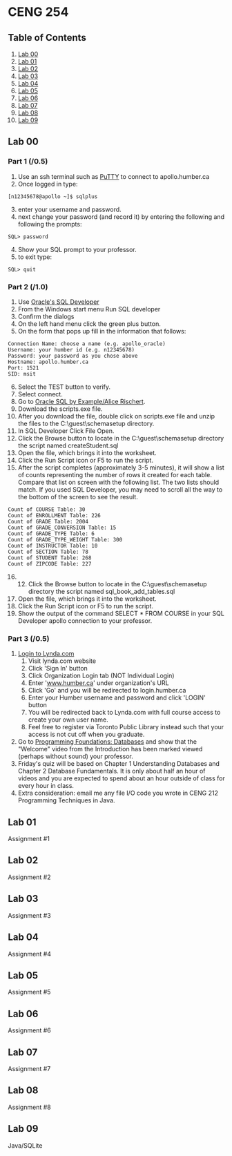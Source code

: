 # CENG 254

## Table of Contents
1. [Lab 00](#lab-00)
2. [Lab 01](#lab-01)
3. [Lab 02](#lab-02)
4. [Lab 03](#lab-03)
5. [Lab 04](#lab-04)
6. [Lab 05](#lab-05)
7. [Lab 06](#lab-06)
8. [Lab 07](#lab-07)
9. [Lab 08](#lab-08)
10. [Lab 09](#lab-09)

## Lab 00

### Part 1 (/0.5)
1. Use an ssh terminal such as <a href="https://www.chiark.greenend.org.uk/~sgtatham/putty/latest.html">PuTTY</a> to connect to apollo.humber.ca
2. Once logged in type:
```
[n12345678@apollo ~]$ sqlplus
```
3. enter your username and password.   
4. next change your password (and record it) by entering the following and following the prompts:
```
SQL> password
```
4. Show your SQL prompt to your professor.
5. to exit type:
```
SQL> quit 
```

### Part 2 (/1.0)
1. Use <a href="http://www.oracle.com/technetwork/developer-tools/sql-developer/downloads/index.html">Oracle's SQL Developer</a>   
2. From the Windows start menu Run SQL developer  
3. Confirm the dialogs   
4. On the left hand menu click the green plus button.  
5. On the form that pops up fill in the information that follows:
```
Connection Name: choose a name (e.g. apollo_oracle)
Username: your humber id (e.g. n12345678)
Password: your password as you chose above
Hostname: apollo.humber.ca
Port: 1521
SID: msit
```
6. Select the TEST button to verify.   
7. Select connect.
8. Go to <a href="http://www.oraclesqlbyexample.com/download-the-sample-database.html">Oracle SQL by Example/Alice Rischert</a>.
9. Download the scripts.exe​ file.
10. After you download the file, double click on scripts.exe file and unzip the files to the C:\guest\schemasetup directory.
11. In SQL Developer Click File Open.
12. Click the Browse button to locate in the C:\guest\schemasetup directory the script named createStudent.sql
13. Open the file, which brings it into the worksheet.
14. Click the Run Script icon or F5 to run the script.
15. After the script completes (approximately 3-5 minutes), it will show a list of
counts representing the number of rows it created for each table. Compare
that list on screen with the following list. The two lists should match. If you
used SQL Developer, you may need to scroll all the way to the bottom of the
screen to see the result.
```
Count of COURSE Table: 30
Count of ENROLLMENT Table: 226
Count of GRADE Table: 2004
Count of GRADE_CONVERSION Table: 15
Count of GRADE_TYPE Table: 6
Count of GRADE_TYPE_WEIGHT Table: 300
Count of INSTRUCTOR Table: 10
Count of SECTION Table: 78
Count of STUDENT Table: 268
Count of ZIPCODE Table: 227
```
16. 12. Click the Browse button to locate in the C:\guest\schemasetup directory the script named sql_book_add_tables.sql
17. Open the file, which brings it into the worksheet.
18. Click the Run Script icon or F5 to run the script.
19. Show the output of the command SELECT * FROM COURSE in your SQL Developer apollo connection to your professor.

### Part 3 (/0.5)
1. [Login to Lynda.com](https://login.humber.ca/cas/login?service=https://www.lynda.com/portal/humber)  
    1. Visit lynda.com website
    2. Click 'Sign In' button
    3. Click Organization Login tab (NOT Individual Login)
    4. Enter 'www.humber.ca' under organization's URL
    5. Click 'Go' and you will be redirected to login.humber.ca
    6. Enter your Humber username and password and click 'LOGIN' button
    7. You will be redirected back to Lynda.com with full course access to create your own user name.
    8. Feel free to register via Toronto Public Library instead such that your access is not cut off when you graduate.
2. Go to [Programming Foundations: Databases](https://www.lynda.com/Programming-Foundations-tutorials/Foundations-Programming-Databases/412845-2.html) and show that the "Welcome" video from the Introduction has been marked viewed (perhaps without sound) your professor.
3. Friday's quiz will be based on Chapter 1 Understanding Databases and Chapter 2 Database Fundamentals. It is only about half an hour of videos and you are expected to spend about an hour outside of class for every hour in class.
4. Extra consideration: email me any file I/O code you wrote in CENG 212 Programming Techniques in Java.

## Lab 01
Assignment #1

## Lab 02
Assignment #2

## Lab 03
Assignment #3

## Lab 04
Assignment #4

## Lab 05
Assignment #5

## Lab 06
Assignment #6

## Lab 07
Assignment #7

## Lab 08
Assignment #8

## Lab 09
Java/SQLite
